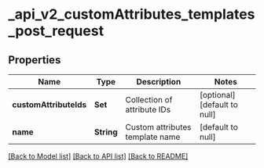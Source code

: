 # _api_v2_customAttributes_templates_post_request
## Properties

| Name | Type | Description | Notes |
|------------ | ------------- | ------------- | -------------|
| **customAttributeIds** | **Set** | Collection of attribute IDs | [optional] [default to null] |
| **name** | **String** | Custom attributes template name | [default to null] |

[[Back to Model list]](../README.md#documentation-for-models) [[Back to API list]](../README.md#documentation-for-api-endpoints) [[Back to README]](../README.md)

